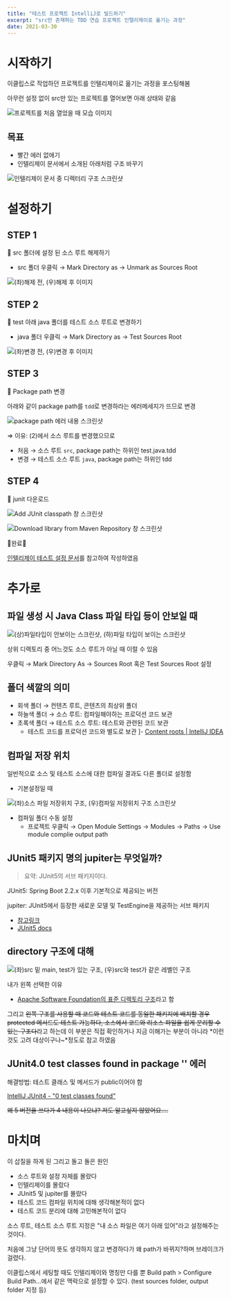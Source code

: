 ```yaml
---
title: "테스트 프로젝트 IntelliJ로 빌드하기"
excerpt: "src만 존재하는 TDD 연습 프로젝트 인텔리제이로 옮기는 과정"
date: 2021-03-30
---
```



# 시작하기

이클립스로 작업하던 프로젝트를 인텔리제이로 옮기는 과정을 포스팅해봄

아무런 설정 없이 src만 있는 프로젝트를 열어보면 아래 상태와 같음

![프로젝트를 처음 열었을 때 모습 이미지](/assets/images/post/2021-03-30-building-with-tdd-project-intellij_1.png)

## 목표

- 빨간 에러 없애기
- 인텔리제이 문서에서 소개된 아래처럼 구조 바꾸기

![인텔리제이 문서 중 디렉터리 구조 스크린샷](/assets/images/post/2021-03-30-building-with-tdd-project-intellij_2.png)

# 설정하기

## STEP 1

🚩 src 폴더에 설정 된 소스 루트 해제하기

- src 폴더 우클릭 → Mark Directory as → Unmark as Sources Root

![(좌)해제 전, (우)해제 후 이미지](/assets/images/post/2021-03-30-building-with-tdd-project-intellij_3.png)

## STEP 2

🚩 test 아래 java 폴더를 테스트 소스 루트로 변경하기

- java 폴더 우클릭 → Mark Directory as → Test Sources Root

![(좌)변경 전, (우)변경 후 이미지](/assets/images/post/2021-03-30-building-with-tdd-project-intellij_4.png)

## STEP 3

🚩 Package path 변경

아래와 같이 package path를 `tdd`로 변경하라는 에러메세지가 뜨므로 변경

![package path 에러 내용 스크린샷](/assets/images/post/2021-03-30-building-with-tdd-project-intellij_5.png)

⇒ 이유: (2)에서 소스 루트를 변경했으므로

- 처음 → 소스 루트 `src`, package path는 하위인 test.java.tdd
- 변경 → 테스트 소스 루트 `java`, package path는 하위인 tdd

## STEP 4

🚩 junit 다운로드

![Add JUnit classpath 창 스크린샷](/assets/images/post/2021-03-30-building-with-tdd-project-intellij_6.png)

![Download library from Maven Repository 창 스크린샷](/assets/images/post/2021-03-30-building-with-tdd-project-intellij_7.png)

🎈완료🎈

[인텔리제이 테스트 설정 문서](https://www.jetbrains.com/help/idea/testing.html#add-testing-libraries)를 참고하여 작성하였음

# 추가로

## 파일 생성 시 Java Class 파일 타입 등이 안보일 때

![(상)파일타입이 안보이는 스크린샷, (하)파일 타입이 보이는 스크린샷](/assets/images/post/2021-03-30-building-with-tdd-project-intellij_8.png)

상위 디렉토리 중 어느것도 소스 루트가 아닐 때 이럴 수 있음

우클릭 → Mark Directory As → Sources Root 혹은 Test Sources Root 설정  
  
  
## 폴더 색깔의 의미

- 회색 폴더 → 컨텐츠 루트, 콘텐츠의 최상위 폴더
- 하늘색 폴더 → 소스 루트: 컴파일해야하는 프로덕션 코드 보관
- 초록색 폴더 → 테스트 소스 루트: 테스트와 관련된 코드 보관
    - 테스트 코드를 프로덕션 코드와 별도로 보관
]- [Content roots | IntelliJ IDEA](https://www.jetbrains.com/help/idea/content-roots.html#folder-categories)
   

## 컴파일 저장 위치

일반적으로 소스 및 테스트 소스에 대한 컴파일 결과도 다른 폴더로 설정함

- 기본설정일 때

![(좌)소스 파일 저장위치 구조, (우)컴파일 저장위치 구조 스크린샷](/assets/images/post/2021-03-30-building-with-tdd-project-intellij_9.png)

- 컴파일 폴더 수동 설정
    - 프로젝트 우클릭 → Open Module Settings → Modules → Paths → Use module complie output path


## JUnit5 패키지 명의 jupiter는 무엇일까?

> 요약: JUnit5의 서브 패키지이다.

JUnit5: Spring Boot 2.2.x 이후 기본적으로 제공되는 버전

jupiter: JUnit5에서 등장한 새로운 모델 및 TestEngine을 제공하는 서브 패키지

- [참고링크](https://sabarada.tistory.com/79)
- [JUnit5 docs](https://junit.org/junit5/docs/current/user-guide/)


## directory 구조에 대해

![(좌)src 밑 main, test가 있는 구조, (우)src와 test가 같은 레벨인 구조](/assets/images/post/2021-03-30-building-with-tdd-project-intellij_10.png)

내가 왼쪽 선택한 이유

- [Apache Software Foundation의 표준 디렉토리 구조](http://maven.apache.org/guides/introduction/introduction-to-the-standard-directory-layout.html)라고 함

그리고 ~~왼쪽 구조를 사용할 때 코드와 테스트 코드를 동일한 패키지에 배치할 경우 protected 메서드도 테스트 가능하다, 소스에서 코드와 리소스 파일을 쉽게 분리할 수 있는 구조다~~라고 하는데 이 부분은 직접 확인하거나 지금 이해가는 부분이 아니라 *이런 것도 고려 대상이구나~*정도로 참고 하였음 


## JUnit4.0 test classes found in package '<default package>' 에러

해결방법: 테스트 클래스 및 메서드가 public이어야 함

[IntelliJ JUnit4 - "0 test classes found"](https://www.reddit.com/r/javahelp/comments/4ca825/intellij_junit4_0_test_classes_found/?st=ixec25w2&sh=8e1fa458)

~~왜 5 버전을 쓰다가 4 내용이 나오냐? 저도 알고싶지 않았어요....~~


# 마치며

이 삽질을 하게 된 그리고 돌고 돌은 원인

- 소스 루트와 설정 자체를 몰랐다
- 인텔리제이를 몰랐다
- JUnit5 및 jupiter를 몰랐다
- 테스트 코드 컴파일 위치에 대해 생각해본적이 없다
- 테스트 코드 분리에 대해 고민해본적이 없다

소스 루트, 테스트 소스 루트 지정은 "내 소스 파일은 여기 아래 있어"라고 설정해주는 것이다.

처음에 그냥 단어의 뜻도 생각하지 않고 변경하다가 왜 path가 바뀌지?하며 브레이크가 걸렸다.

이클립스에서 세팅할 때도 인텔리제이와 명칭만 다를 뿐 Build path > Configure Build Path...에서 같은 맥락으로 설정할 수 있다. (test sources folder, output folder 지정 등)

